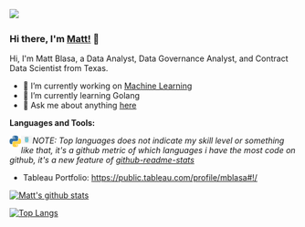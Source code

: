 ![](https://res.cloudinary.com/makotoevo/image/upload/v1606155357/0_wwyo3a.jpg?raw=true)



<!--
**mattblasa/mattblasa** is a ✨ _special_ ✨ repository because its `README.md` (this file) appears on your GitHub profile.

Here are some ideas to get you started:

🔭 I’m currently working on ...
🌱 I’m currently learning ...
👯 I’m looking to collaborate on ...
🤔 I’m looking for help with ...
💬 Ask me about ...
📫 How to reach me: ...
- 😄 Pronouns: ...
⚡ Fun fact: ...
-->

### Hi there, I'm [Matt!](https://mattblasa.github.io) 👋


Hi, I'm Matt Blasa, a Data Analyst, Data Governance Analyst, and Contract Data Scientist from Texas.

- 🔭 I’m currently working on [Machine Learning](https://github.com/timelessco/renderless-components)
- 🌱 I’m currently learning Golang
- 💬 Ask me about anything [here](https://github.com/mattblasa/mattblasa/issues)

**Languages and Tools:**  

<a href="https://codesandbox.io/u/mattblasa">
  <img align="left" alt="Matt Blasa | Python" width="20px" src="https://raw.githubusercontent.com/mattblasa/mattblasa/master/assets/python.png" />
</a>
<a href="https://codesandbox.io/u/mattblasa">
  <img align="left" alt="Matt Blasa | Python" width="20px" src="https://raw.githubusercontent.com/mattblasa/mattblasa/master/assets/go.jpg" />
</a>

<!--- 
  if you have forked this to use on your profile, 
  Change the `github-readme-stats.mattblasa1.vercel.app` to `github-readme-stats.vercel.app` 
--->

<!-- Change the `github-readme-stats.mattblasa1.vercel.app` to `github-readme-stats.vercel.app`  -->

*NOTE: Top languages does not indicate my skill level or something like that, it's a github metric of which languages i have the most code on github, it's a new feature of [github-readme-stats](https://github.com/mattblasa/github-readme-stats)*


* Tableau Portfolio: https://public.tableau.com/profile/mblasa#!/


[![Matt's github stats](https://github-readme-stats.vercel.app/api?username=mattblasa&count_private=true&show_icons=true&theme=radical&hide_rank=false)](https://github.com/mattblasa/github-readme-stats)
<br>

[![Top Langs](https://github-readme-stats.vercel.app/api/top-langs/?username=mattblasa&layout=compact)](https://github.com/mattblasa/github-readme-stats)
